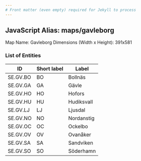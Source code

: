 ```yaml
---
# Front matter (even empty) required for Jekyll to process
---
```


## JavaScript Alias: maps/gavleborg

Map Name: Gavleborg
Dimensions (Width x Height): 391x581





### List of Entities

ID | Short label | Label
---|---|---|
SE.GV.BO|BO|Bollnäs
SE.GV.GA|GA|Gävle
SE.GV.HO|HO|Hofors
SE.GV.HU|HU|Hudiksvall
SE.GV.LJ|LJ|Ljusdal
SE.GV.NO|NO|Nordanstig
SE.GV.OC|OC|Ockelbo
SE.GV.OV|OV|Ovanåker
SE.GV.SA|SA|Sandviken
SE.GV.SO|SO|Söderhamn

